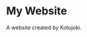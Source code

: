 
<html lang="en">
<head>
<meta charset="UTF-8">
<meta name="viewport" content="width=device-width, initial-scale=1">
</head>
<body>

<h1>My Website</h1>
<p>A website created by Kotujoki.</p>

</body>
</html>
